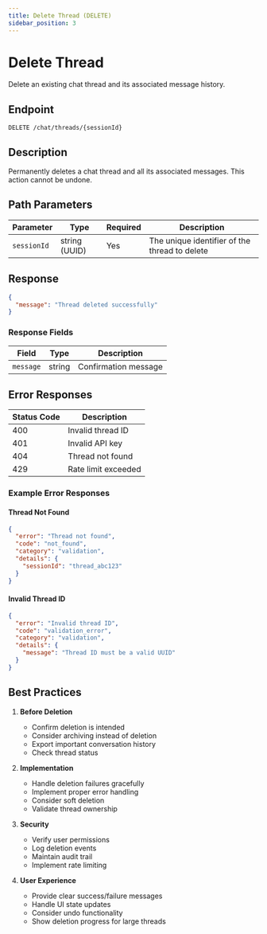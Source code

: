 ```yaml
---
title: Delete Thread (DELETE)
sidebar_position: 3
---
```


# Delete Thread

Delete an existing chat thread and its associated message history.

## Endpoint

```http
DELETE /chat/threads/{sessionId}
```

## Description

Permanently deletes a chat thread and all its associated messages. This action cannot be undone.

## Path Parameters

| Parameter | Type | Required | Description |
|-----------|------|----------|-------------|
| `sessionId` | string (UUID) | Yes | The unique identifier of the thread to delete |

## Response

```json
{
  "message": "Thread deleted successfully"
}
```

### Response Fields

| Field | Type | Description |
|-------|------|-------------|
| `message` | string | Confirmation message |

## Error Responses

| Status Code | Description |
|-------------|-------------|
| 400 | Invalid thread ID |
| 401 | Invalid API key |
| 404 | Thread not found |
| 429 | Rate limit exceeded |

### Example Error Responses

#### Thread Not Found

```json
{
  "error": "Thread not found",
  "code": "not_found",
  "category": "validation",
  "details": {
    "sessionId": "thread_abc123"
  }
}
```

#### Invalid Thread ID

```json
{
  "error": "Invalid thread ID",
  "code": "validation_error",
  "category": "validation",
  "details": {
    "message": "Thread ID must be a valid UUID"
  }
}
```

## Best Practices

1. **Before Deletion**
   - Confirm deletion is intended
   - Consider archiving instead of deletion
   - Export important conversation history
   - Check thread status

2. **Implementation**
   - Handle deletion failures gracefully
   - Implement proper error handling
   - Consider soft deletion
   - Validate thread ownership

3. **Security**
   - Verify user permissions
   - Log deletion events
   - Maintain audit trail
   - Implement rate limiting

4. **User Experience**
   - Provide clear success/failure messages
   - Handle UI state updates
   - Consider undo functionality
   - Show deletion progress for large threads
